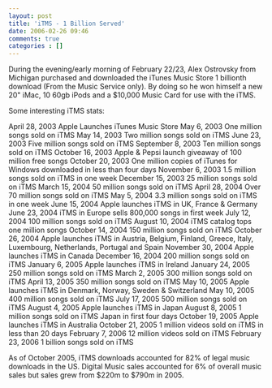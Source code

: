 ```yaml
---
layout: post
title: 'iTMS - 1 Billion Served'
date: 2006-02-26 09:46
comments: true
categories : []
---  
```


During the evening/early morning of February 22/23, Alex Ostrovsky from Michigan purchased and downloaded the iTunes Music Store 1 billionth download (From the Music Service only). By doing so he won himself a new 20" iMac, 10 60gb iPods and a $10,000 Music Card for use with the iTMS.

Some interesting iTMS stats:

April 28, 2003 	Apple Launches iTunes Music Store
May 6, 2003 	One million songs sold on iTMS
May 14, 2003 	Two million songs sold on iTMS
June 23, 2003 	Five million songs sold on iTMS
September 8, 2003 	Ten million songs sold on iTMS
October 16, 2003 	Apple & Pepsi launch giveaway of 100 million free songs
October 20, 2003 	One million copies of iTunes for Windows downloaded in less than four days
November 6, 2003 	1.5 million songs sold on iTMS in one week
December 15, 2003 	25 million songs sold on iTMS
March 15, 2004 	50 million songs sold on iTMS
April 28, 2004 	Over 70 million songs sold on iTMS
May 5, 2004 	3.3 million songs sold on iTMS in one week
June 15, 2004 	Apple launches iTMS in UK, France & Germany
June 23, 2004 	iTMS in Europe sells 800,000 songs in first week
July 12, 2004 	100 million songs sold on iTMS
August 10, 2004 	iTMS catalog tops one million songs
October 14, 2004 	150 million songs sold on iTMS
October 26, 2004 	Apple launches iTMS in Austria, Belgium, Finland, Greece, Italy, Luxembourg, Netherlands, Portugal and Spain
November 30, 2004 	Apple launches iTMS in Canada
December 16, 2004 	200 million songs sold on iTMS
January 6, 2005 	Apple launches iTMS in Ireland
January 24, 2005 	250 million songs sold on iTMS
March 2, 2005 	300 million songs sold on iTMS
April 13, 2005 	350 million songs sold on iTMS
May 10, 2005 	Apple launches iTMS in Denmark, Norway, Sweden & Switzerland
May 10, 2005 	400 million songs sold on iTMS
July 17, 2005 	500 million songs sold on iTMS
August 4, 2005 	Apple launches iTMS in Japan
August 8, 2005 	1 million songs sold on iTMS Japan in first four days
October 19, 2005 	Apple launches iTMS in Australia
October 21, 2005 	1 million videos sold on iTMS in less than 20 days
February 7, 2006 	12 million videos sold on iTMS
February 23, 2006   1 billion songs sold on iTMS

As of October 2005, iTMS downloads accounted for 82% of legal music downloads in the US.
Digital Music sales accounted for 6% of overall music sales but sales grew from $220m to $790m in 2005.


